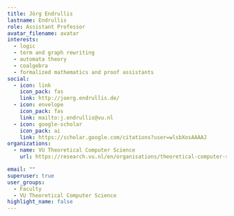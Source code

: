 ```yaml
---
title: Jörg Endrullis
lastname: Endrullis
role: Assistant Professor
avatar_filename: avatar
interests:
  - logic
  - term and graph rewriting
  - automata theory
  - coalgebra
  - formalized mathematics and proof assistants
social:
  - icon: link
    icon_pack: fas
    link: http://joerg.endrullis.de/
  - icon: envelope
    icon_pack: fas
    link: mailto:j.endrullis@vu.nl
  - icon: google-scholar
    icon_pack: ai
    link: https://scholar.google.com/citations?user=wlsbXosAAAAJ
organizations:
  - name: VU Theoretical Computer Science
    url: https://research.vu.nl/en/organisations/theoretical-computer-science-4/persons/

email: ""
superuser: true
user_groups:
  - Faculty
  - VU Theoretical Computer Science
highlight_name: false
---
```


